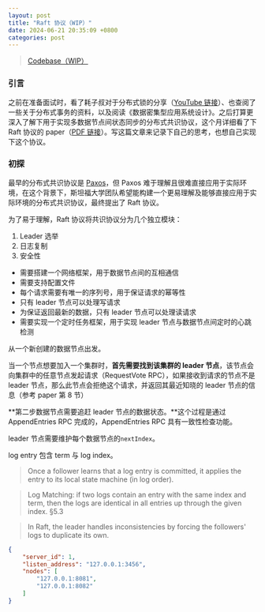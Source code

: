 ```yaml
---
layout: post
title: "Raft 协议（WIP）"
date: 2024-06-21 20:35:09 +0800
categories: post
---
```


> [Codebase（WIP）](https://github.com/xdsdmg/raft)

### **引言**

之前在准备面试时，看了耗子叔对于分布式锁的分享（[YouTube 链接](https://www.youtube.com/watch?v=vFW1U1vimVs)）、也查阅了一些关于分布式事务的资料，以及阅读《数据密集型应用系统设计》。之后打算更深入了解下用于实现多数据节点间状态同步的分布式共识协议，这个月详细看了下 Raft 协议的 paper（[PDF 链接](https://raft.github.io/raft.pdf)）。写这篇文章来记录下自己的思考，也想自己实现下这个协议。

### **初探**

最早的分布式共识协议是 [Paxos](https://zh.wikipedia.org/wiki/Paxos%E7%AE%97%E6%B3%95)，但 Paxos 难于理解且很难直接应用于实际环境，在这个背景下，斯坦福大学团队希望能构建一个更易理解及能够直接应用于实际环境的分布式共识协议，最终提出了 Raft 协议。

为了易于理解，Raft 协议将共识协议分为几个独立模块：

1. Leader 选举
2. 日志复制
3. 安全性

- 需要搭建一个网络框架，用于数据节点间的互相通信
- 需要支持配置文件
- 每个请求需要有唯一的序列号，用于保证请求的幂等性
- 只有 leader 节点可以处理写请求
- 为保证返回最新的数据，只有 leader 节点可以处理读请求
- 需要实现一个定时任务框架，用于实现 leader 节点与数据节点间定时的心跳检测

从一个新创建的数据节点出发。

当一个节点想要加入一个集群时，**首先需要找到该集群的 leader 节点**，该节点会向集群中的任意节点发起请求（RequestVote RPC），如果接收到请求的节点不是 leader 节点，那么此节点会拒绝这个请求，并返回其最近知晓的 leader 节点的信息（参考 paper 第 8 节）

**第二步数据节点需要追赶 leader 节点的数据状态。**这个过程是通过 AppendEntries RPC 完成的，AppendEntries RPC 具有一致性检查功能。

leader 节点需要维护每个数据节点的`nextIndex`。

log entry 包含 term 与 log index。

> Once a follower learns that a log entry is committed, it applies the entry to its local state machine (in log order).

> Log Matching: if two logs contain an entry with the same index and term, then the logs are identical in all entries up through the given index. §5.3

> In Raft, the leader handles inconsistencies by forcing the followers' logs to duplicate its own.

``` json 
{
    "server_id": 1,
    "listen_address": "127.0.0.1:3456",
    "nodes": [
        "127.0.0.1:8081",
        "127.0.0.1:8082"
    ]
}
```


